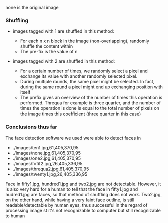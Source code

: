 none is the original image

### Shuffling

* images tagged with 1 are shuffled in this method:

    - For each n x n block in the image (non-overlapping), randomly shuffle the content within
    - The pre-fix is the value of n

* images tagged with 2 are shuffled in this method:

    - For a certain number of times, we randomly select a pixel and exchange its value with another randomly selected pixel.
    - During multiple rounds, the same pixel might be selected. In fact, during the same round a pixel might end up exchanging position with itself
    - The prefix gives an overview of the number of times this operation is performed. Threqua for example is three quarter, and the number of times the operation is done is equal to the total number of pixels on the image times this coefficient (three quarter in this case)


### Conclusions thus far

The face detection software we used were able to detect faces in 

- ./images/ten1.jpg,61,405,370,95
- ./images/none.jpg,61,405,370,95
- ./images/one2.jpg,61,405,370,95
- ./images/fofif2.jpg,26,405,336,95
- ./images/threqua2.jpg,61,405,370,95
- ./images/twenty1.jpg,26,405,336,95

Face in fifty1.jpg, hundred1.jpg and two2.jpg are not detectable. However, it is also very hard for a human to tell that the face in fifty1.jpg and hudred1.jpg are faces, so that method of shuffling does not work. Two2.jpg, on the other hand, while having a very faint face outline, is still readable/detectable by human eyes, thus successful in the regard of processing image st it's not recognizable to computer but still recognizable to human